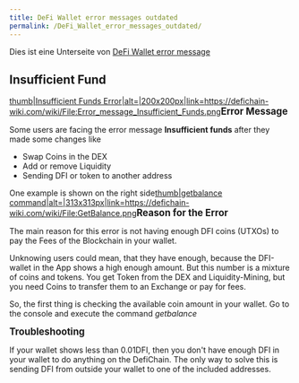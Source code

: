 ```yaml
---
title: DeFi Wallet error messages outdated
permalink: /DeFi_Wallet_error_messages_outdated/
---
```


Dies ist eine Unterseite von [DeFi Wallet error
message](/DeFi_Wallet_error_message "wikilink")

## Insufficient Fund

[thumb\|Insufficient Funds
Error\|alt=\|200x200px\|link=<https://defichain-wiki.com/wiki/File:Error_message_Insufficient_Funds.png>](/File:Error_message_Insufficient_Funds.png "wikilink")**<big>Error
Message</big>**

Some users are facing the error message **Insufficient funds** after
they made some changes like

- Swap Coins in the DEX
- Add or remove Liquidity
- Sending DFI or token to another address

One example is shown on the right side[thumb\|getbalance
command\|alt=\|313x313px\|link=<https://defichain-wiki.com/wiki/File:GetBalance.png>](/File:GetBalance.png "wikilink")**<big>Reason
for the Error</big>**

The main reason for this error is not having enough DFI coins (UTXOs) to
pay the Fees of the Blockchain in your wallet.

Unknowing users could mean, that they have enough, because the
DFI-wallet in the App shows a high enough amount. But this number is a
mixture of coins and tokens. You get Token from the DEX and
Liquidity-Mining, but you need Coins to transfer them to an Exchange or
pay for fees.

So, the first thing is checking the available coin amount in your
wallet. Go to the console and execute the command *getbalance*

**<big>Troubleshooting</big>**

If your wallet shows less than 0.01DFI, then you don't have enough DFI
in your wallet to do anything on the DefiChain. The only way to solve
this is sending DFI from outside your wallet to one of the included
addresses.